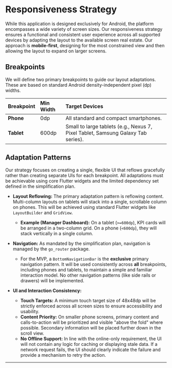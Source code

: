 # Responsiveness Strategy

<!--docs/front-end-spec/[title].md-->

While this application is designed exclusively for Android, the platform encompasses a wide variety of screen sizes. Our responsiveness strategy ensures a functional and consistent user experience across all supported devices by adapting the layout to the available screen real estate. Our approach is **mobile-first**, designing for the most constrained view and then allowing the layout to expand on larger screens.


## Breakpoints

We will define two primary breakpoints to guide our layout adaptations. These are based on standard Android density-independent pixel (dp) widths.

| Breakpoint | Min Width | Target Devices |
| :--- | :--- | :--- |
| **Phone** | 0dp | All standard and compact smartphones. |
| **Tablet** | 600dp | Small to large tablets (e.g., Nexus 7, Pixel Tablet, Samsung Galaxy Tab series). |

## Adaptation Patterns

Our strategy focuses on creating a single, flexible UI that reflows gracefully rather than creating separate UIs for each breakpoint. All adaptations must be achievable using core Flutter widgets and the limited dependency set defined in the simplification plan.

*   **Layout Reflowing:** The primary adaptation pattern is reflowing content. Multi-column layouts on tablets will stack into a single, scrollable column on phones. This will be achieved using standard Flutter widgets like `LayoutBuilder` and `GridView`.
    *   **Example (Manager Dashboard):** On a tablet (`>=600dp`), KPI cards will be arranged in a two-column grid. On a phone (`<600dp`), they will stack vertically in a single column.

*   **Navigation:** As mandated by the simplification plan, navigation is managed by the `go_router` package.
    *   For the MVP, a `BottomNavigationBar` is the **exclusive** primary navigation pattern. It will be used consistently across **all** breakpoints, including phones and tablets, to maintain a simple and familiar interaction model. No other navigation patterns (like side rails or drawers) will be implemented.

*   **UI and Interaction Consistency:**
    *   **Touch Targets:** A minimum touch target size of 48x48dp will be strictly enforced across all screen sizes to ensure accessibility and usability.
    *   **Content Priority:** On smaller phone screens, primary content and calls-to-action will be prioritized and visible "above the fold" where possible. Secondary information will be placed further down in the scroll view.
    *   **No Offline Support:** In line with the online-only requirement, the UI will not contain any logic for caching or displaying stale data. If a network request fails, the UI should clearly indicate the failure and provide a mechanism to retry the action.

---